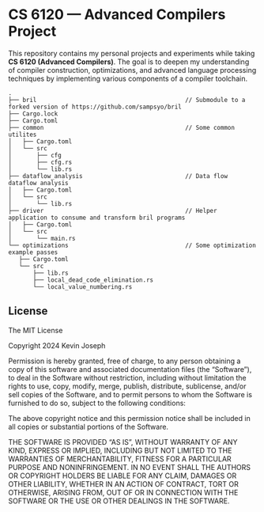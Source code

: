 # CS 6120 — Advanced Compilers Project

This repository contains my personal projects and experiments while taking **CS 6120 (Advanced Compilers)**. The goal is to deepen my understanding of compiler construction, optimizations, and advanced language processing techniques by implementing various components of a compiler toolchain.
```
.
├── bril                                          // Submodule to a forked version of https://github.com/sampsyo/bril
├── Cargo.lock
├── Cargo.toml
├── common                                        // Some common utilites
│   ├── Cargo.toml
│   └── src
│       ├── cfg
│       ├── cfg.rs
│       └── lib.rs
├── dataflow_analysis                             // Data flow dataflow analysis
│   ├── Cargo.toml
│   └── src
│       └── lib.rs
├── driver                                        // Helper application to consume and transform bril programs
│   ├── Cargo.toml
│   └── src
│       └── main.rs
└── optimizations                                 // Some optimization example passes
   ├── Cargo.toml
   └── src
       ├── lib.rs
       ├── local_dead_code_elimination.rs
       └── local_value_numbering.rs
```
## License
The MIT License

Copyright 2024 Kevin Joseph

Permission is hereby granted, free of charge, to any person obtaining a copy of this software and associated documentation files (the “Software”), to deal in the Software without restriction, including without limitation the rights to use, copy, modify, merge, publish, distribute, sublicense, and/or sell copies of the Software, and to permit persons to whom the Software is furnished to do so, subject to the following conditions:

The above copyright notice and this permission notice shall be included in all copies or substantial portions of the Software.

THE SOFTWARE IS PROVIDED “AS IS”, WITHOUT WARRANTY OF ANY KIND, EXPRESS OR IMPLIED, INCLUDING BUT NOT LIMITED TO THE WARRANTIES OF MERCHANTABILITY, FITNESS FOR A PARTICULAR PURPOSE AND NONINFRINGEMENT. IN NO EVENT SHALL THE AUTHORS OR COPYRIGHT HOLDERS BE LIABLE FOR ANY CLAIM, DAMAGES OR OTHER LIABILITY, WHETHER IN AN ACTION OF CONTRACT, TORT OR OTHERWISE, ARISING FROM, OUT OF OR IN CONNECTION WITH THE SOFTWARE OR THE USE OR OTHER DEALINGS IN THE SOFTWARE.

